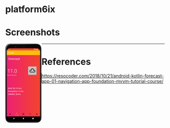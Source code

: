# platform6ix


# Screenshots
<a href="https://github.com/arunabhdas/platform6ix/blob/main/screenshots/screenshot_current_fragment_1.png"><img src="https://github.com/arunabhdas/platform6ix/blob/main/screenshots/screenshot_current_fragment_1.png" align="left" height="250"></a>

<hr/>

# References

https://resocoder.com/2018/10/21/android-kotlin-forecast-app-01-navigation-app-foundation-mvvm-tutorial-course/


